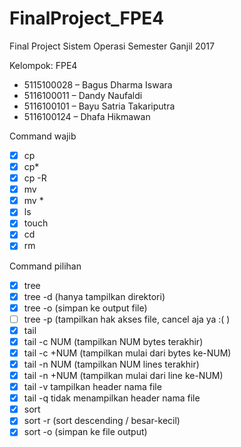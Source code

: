 # FinalProject_FPE4
Final Project Sistem Operasi Semester Ganjil 2017
                                
Kelompok: FPE4
- 5115100028 		–	Bagus Dharma Iswara
- 5116100011		–	Dandy Naufaldi
- 5116100101		–	Bayu Satria Takariputra
- 5116100124		–	Dhafa Hikmawan

Command wajib
- [x] cp
- [x] cp*
- [x] cp -R
- [x] mv
- [x] mv *
- [x] ls
- [x] touch
- [x] cd
- [x] rm

Command pilihan
- [x] tree
- [x] tree -d (hanya tampilkan direktori)
- [x] tree -o (simpan ke output file)
- [ ] tree -p (tampilkan hak akses file, cancel aja ya :( )
- [x] tail
- [x] tail -c NUM (tampilkan NUM bytes terakhir)
- [x] tail -c +NUM (tampilkan mulai dari bytes ke-NUM)
- [x] tail -n NUM (tampilkan NUM lines terakhir)
- [x] tail -n +NUM (tampilkan mulai dari line ke-NUM)
- [x] tail -v tampilkan header nama file
- [x] tail -q tidak menampilkan header nama file
- [x] sort
- [x] sort -r (sort descending / besar-kecil)
- [x] sort -o (simpan ke file output)
